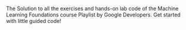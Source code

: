 The Solution to all the exercises and hands-on lab code of the Machine Learning Foundations course Playlist by Google Developers.
Get started with little guided code! 
